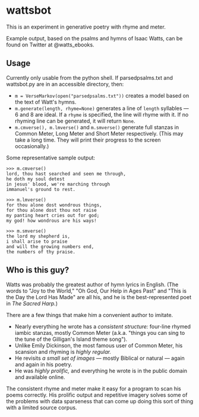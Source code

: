 # wattsbot
This is an experiment in generative poetry with rhyme and meter. 

Example output, based on the psalms and hymns of Isaac Watts, can be found on Twitter at @watts_ebooks. 

## Usage

Currently only usable from the python shell. If parsedpsalms.txt and wattsbot.py are in an accessible directory, then:

- `m = VerseMarkov(open("parsedpsalms.txt"))` creates a model based on the text of Watt's hymns.
- `m.generate(length, rhyme=None)` generates a line of `length` syllables — 6 and 8 are ideal. If a `rhyme` is specified, the line will rhyme with it. If no rhyming line can be generated, it will return `None`.
- `m.cmverse(), m.lmverse()` and `m.smverse()` generate full stanzas in Common Meter, Long Meter and Short Meter respectively. (This may take a long time. They will print their progress to the screen occasionally.) 

Some representative sample output:
```
>>> m.cmverse()
lord, thou hast searched and seen me through,
he doth my soul detest
in jesus' blood, we're marching through
immanuel's ground to rest.

>>> m.lmverse()
for thou alone dost wondrous things,
for thou alone dost thou not raise
my panting heart cries out for god;
my god! how wondrous are his ways!

>>> m.smverse()
the lord my shepherd is,
i shall arise to praise
and will the growing numbers end,
the numbers of thy praise.
```

## Who is this guy?

Watts was probably the greatest author of hymn lyrics in English. (The words to "Joy to the World," 
"Oh God, Our Help in Ages Past" and "This is the Day the Lord Has Made" are all his, and he is the
best-represented poet in *The Sacred Harp.*) 

There are a few things that make him a convenient author to imitate.
- Nearly everything he wrote has a *consistent structure:* four-line rhymed iambic stanzas, mostly Common Meter 
(a.k.a. "things you can sing to the tune of the Gilligan's Island theme song").
- Unlike Emily Dickinson, the most famous user of Common Meter, his scansion and rhyming is *highly regular.*
- He revisits *a small set of images* — mostly Biblical or natural — again and again in his poetry.
- He was *highly prolific,* and everything he wrote is in the public domain and available online.

The consistent rhyme and meter make it easy for a program to scan his poems correctly. His prolific output and
repetitive imagery solves some of the problems with data sparseness that can come up doing this sort of thing
with a limited source corpus.


